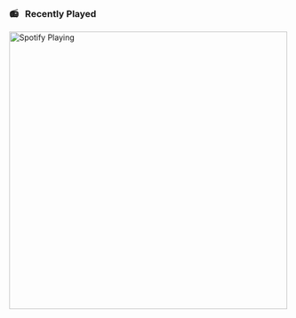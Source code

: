 ### :radio: &nbsp; Recently Played
[<img src="https://novatorem-g3m5ry463-lambo-liu.vercel.app/api/spotify" alt="Spotify Playing" width="500" />](https://open.spotify.com/user/tripledarts)
